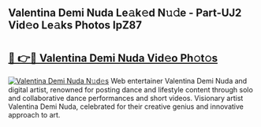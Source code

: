 ## Valentina Demi Nuda Le𝚊k𝚎d N𝚞𝚍e - Part-UJ2 Vid𝚎o Le𝚊ks Photos IpZ87

# <h2><a href="http://fbdr9m.evod.top/?m=Valentina+Demi+Nuda">🔗 👉🔴 Valentina Demi Nuda Vid𝚎o Ph𝚘t𝚘s</a></h2>

[![Valentina Demi Nuda N𝚞d𝚎s](https://i.imgur.com/8V9OHl7.gif)](http://fbdr9m.evod.top/?m=Valentina+Demi+Nuda)
Web entertainer Valentina Demi Nuda and digital artist, renowned for posting dance and lifestyle content through solo and collaborative dance performances and short videos. Visionary artist Valentina Demi Nuda, celebrated for their creative genius and innovative approach to art. 
